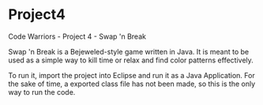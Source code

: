 # Project4
Code Warriors - Project 4 - Swap 'n Break

Swap 'n Break is a Bejeweled-style game written in Java. It is meant to be used as a simple way to kill time or relax and find color patterns effectively.

To run it, import the project into Eclipse and run it as a Java Application. For the sake of time, a exported class file has not been made, so this is the only way to run the code.

